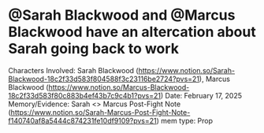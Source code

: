 # @Sarah Blackwood and @Marcus Blackwood have an altercation about Sarah going back to work

Characters Involved: Sarah Blackwood (https://www.notion.so/Sarah-Blackwood-18c2f33d583f804588f3c23116be2724?pvs=21), Marcus Blackwood (https://www.notion.so/Marcus-Blackwood-18c2f33d583f80c883b4ef43b7c9c4b1?pvs=21)
Date: February 17, 2025
Memory/Evidence: Sarah <> Marcus Post-Fight Note (https://www.notion.so/Sarah-Marcus-Post-Fight-Note-f140740af8a5444c874231fe10df9109?pvs=21)
mem type: Prop

